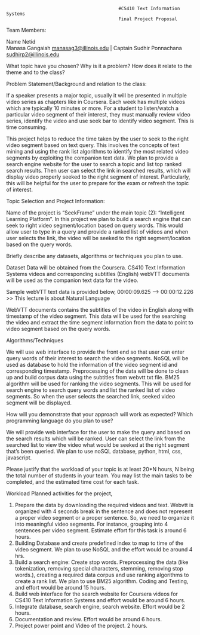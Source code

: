                                               #CS410 Text Information Systems
                                              Final Project Proposal



Team Members:

Name	Netid	
Manasa Gangaiah	manasag3@illinois.edu | Captain
Sudhir Ponnachana	sudhirp2@illinois.edu



What topic have you chosen? Why is it a problem? How does it relate to the theme and to the class?

Problem Statement/Background and relation to the class:

If a speaker presents a major topic, usually it will be presented in multiple video series as chapters like in Coursera. Each week has multiple videos which are typically 10 minutes or more. For a student to listen/watch a particular video segment of their interest, they must manually review video series, identify the video and use seek bar to identify video segment. This is time consuming. 

This project helps to reduce the time taken by the user to seek to the right video segment based on text query. This involves the concepts of text mining and using the rank list algorithms to identify the most related video segments by exploiting the companion text data. We plan to provide a search engine website for the user to search a topic and list top ranked search results. Then user can select the link in searched results, which will display video properly seeked to the right segment of interest. Particularly, this will be helpful for the user to prepare for the exam or refresh the topic of interest.

Topic Selection and Project Information:

Name of the project is “SeekFrame” under the main topic (2): “Intelligent Learning Platform”. In this project we plan to build a search engine that can seek to right video segment/location based on query words. This would allow user to type in a query and provide a ranked list of videos and when user selects the link, the video will be seeked to the right segment/location based on the query words.

Briefly describe any datasets, algorithms or techniques you plan to use.

Dataset
Data will be obtained from the Coursera. CS410 Text Information Systems videos and corresponding subtitles (English) webVTT documents will be used as the companion text data for the video.

Sample webVTT text data is provided below,
00:00:09.625 --> 00:00:12.226 >> This lecture is about Natural Language

WebVTT documents contains the subtitles of the video in English along with timestamp of the video segment. This data will be used for the searching the video and extract the time segment information from the data to point to video segment based on the query words.

Algorithms/Techniques

We will use web interface to provide the front end so that user can enter query words of their interest to search the video segments. NoSQL will be used as database to hold the information of the video segment id and corresponding timestamp.  Preprocessing of the data will be done to clean up and build corpus data using the subtitles from webvtt txt file. BM25 algorithm will be used for ranking the video segments. This will be used for search engine to search query words and list the ranked list of video segments. So when the user selects the searched link, seeked video segment will be displayed.

How will you demonstrate that your approach will work as expected? Which programming language do you plan to use?

We will provide web interface for the user to make the query and based on the search results which will be ranked. User can select the link from the searched list to view the video what would be seeked at the right segment that’s been queried. We plan to use noSQL database, python, html, css, javascript.

Please justify that the workload of your topic is at least 20*N hours, N being the total number of students in your team. You may list the main tasks to be completed, and the estimated time cost for each task.

Workload
Planned activities for the project,
1.	Prepare the data by downloading the required videos and text. Webvtt is organized with 4 seconds break in the sentence and does not represent a proper video segment or a proper sentence. So, we need to organize it into meaningful video segments. For instance, grouping into 4 sentences per video segment. Estimate effort for this task is around 6 hours.
2.	Building Database and create predefined index to map to time of the video segment. We plan to use NoSQL and the effort would be around 4 hrs.
3.	Build a search engine: Create stop words. Preprocessing the data (like tokenization, removing special characters, stemming, removing stop words.), creating a required data corpus and use ranking algorithms to create a rank list. We plan to use BM25 algorithm. Coding and Testing, and effort would be around 15 hours.
4.	Build web interface for the search website for Coursera videos for CS410 Text Information Systems and effort would be around 6 hours.
5.	Integrate database, search engine, search website. Effort would be 2 hours.
6.	Documentation and review. Effort would be around 6 hours.
7.	Project power point and Video of the project. 2 hours.




